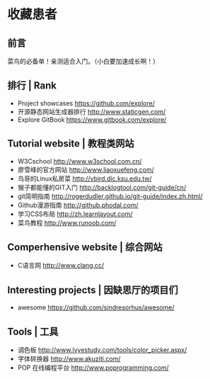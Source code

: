 # 收藏患者
## 前言
菜鸟的必备单！亲测适合入门。（小白要加速成长啊！）

## 排行 | Rank
- Project showcases https://github.com/explore/
- 开源静态网站生成器排行 http://www.staticgen.com/
- Explore GitBook https://www.gitbook.com/explore/

## Tutorial website | 教程类网站
- W3Cschool  http://www.w3school.com.cn/
- 廖雪峰的官方网站 http://www.liaoxuefeng.com/
- 鸟哥的Linux私房菜 http://vbird.dic.ksu.edu.tw/
- 猴子都能懂的GIT入门 http://backlogtool.com/git-guide/cn/
- git简明指南 http://rogerdudler.github.io/git-guide/index.zh.html/
- Github漫游指南 http://github.phodal.com/
- 学习CSS布局 http://zh.learnlayout.com/
- 菜鸟教程 http://www.runoob.com/

## Comperhensive website | 综合网站
- C语言网  http://www.clang.cc/

## Interesting projects | 因缺思厅的项目们
- awesome  https://github.com/sindresorhus/awesome/

## Tools | 工具
- 调色板 http://www.lvyestudy.com/tools/color_picker.aspx/
- 字体转换器 http://www.akuziti.com/
- POP 在线编程平台 http://www.poprogramming.com/
